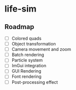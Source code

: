 # life-sim

## Roadmap

- [ ] Colored quads
- [ ] Object transformation
- [ ] Camera movement and zoom
- [ ] Batch rendering
- [ ] Particle system
- [ ] ImGui integration
- [ ] GUI Rendering
- [ ] Font rendering
- [ ] Post-processing effect
